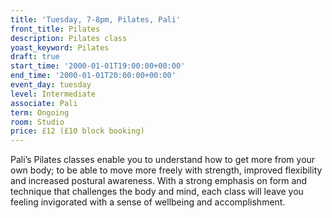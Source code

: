 ```yaml
---
title: 'Tuesday, 7-8pm, Pilates, Pali'
front_title: Pilates
description: Pilates class
yoast_keyword: Pilates
draft: true
start_time: '2000-01-01T19:00:00+00:00'
end_time: '2000-01-01T20:00:00+00:00'
event_day: tuesday
level: Intermediate
associate: Pali
term: Ongoing
room: Studio
price: £12 (£10 block booking)
---
```


Pali’s Pilates classes enable you to understand how to get more from your own body; to be able to move more freely with strength, improved flexibility and increased postural awareness. With a strong emphasis on form and technique that challenges the body and mind, each class will leave you feeling invigorated with a sense of wellbeing and accomplishment.
